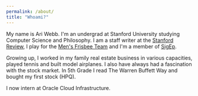 ```yaml
---
permalink: /about/
title: "Whoami?"
---
```


My name is Ari Webb. I'm an undergrad at Stanford University studying Computer Science and Philosophy. I am a staff writer at the [Stanford Review][review], I play for the [Men's Frisbee Team][blood] and I'm a member of [SigEp][sigep].

Growing up, I worked in my family real estate business in various capacities, played tennis and built model airplanes. I also have always had a fascination with the stock market. In 5th Grade I read The Warren Buffett Way and bought my first stock (HPQ). 

I now intern at Oracle Cloud Infrastructure.



[review]: https://stanfordreview.org/
[blood]: https://www.instagram.com/bloodthirstyultimate/?hl=en
[sigep]: https://www.instagram.com/stanford_sigep/?hl=en
